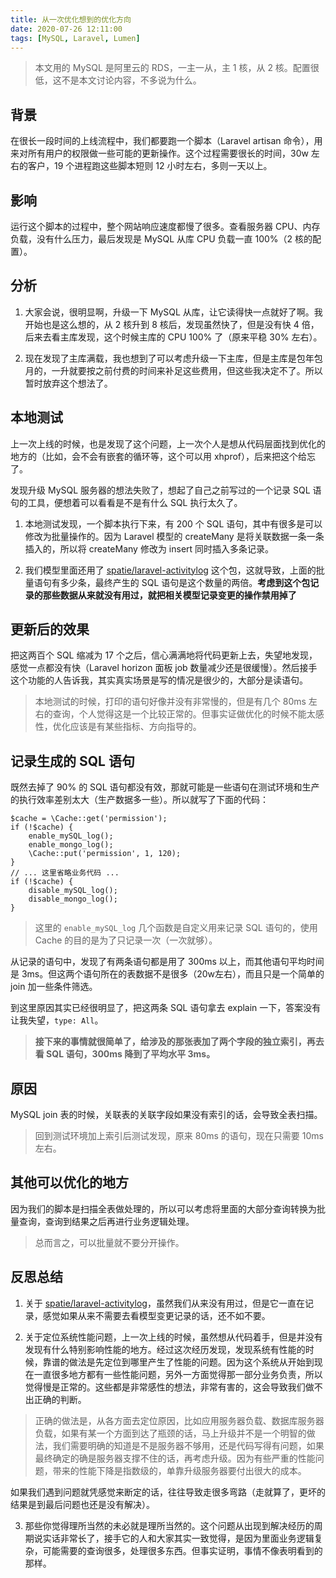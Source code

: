 ```yaml
---
title: 从一次优化想到的优化方向
date: 2020-07-26 12:11:00
tags: [MySQL, Laravel, Lumen]
---
```


> 本文用的 MySQL 是阿里云的 RDS，一主一从，主 1 核，从 2 核。配置很低，这不是本文讨论内容，不多说为什么。

## 背景

在很长一段时间的上线流程中，我们都要跑一个脚本（Laravel artisan 命令），用来对所有用户的权限做一些可能的更新操作。这个过程需要很长的时间，30w 左右的客户，19 个进程跑这些脚本短则 12 小时左右，多则一天以上。


## 影响

运行这个脚本的过程中，整个网站响应速度都慢了很多。查看服务器 CPU、内存 负载，没有什么压力，最后发现是 MySQL 从库 CPU 负载一直 100%（2 核的配置）。


## 分析

1. 大家会说，很明显啊，升级一下 MySQL 从库，让它读得快一点就好了啊。我开始也是这么想的，从 2 核升到 8 核后，发现虽然快了，但是没有快 4 倍，后来去看主库发现，这个时候主库的 CPU 100% 了（原来平稳 30% 左右）。

2. 现在发现了主库满载，我也想到了可以考虑升级一下主库，但是主库是包年包月的，一升就要按之前付费的时间来补足这些费用，但这些我决定不了。所以暂时放弃这个想法了。


## 本地测试

上一次上线的时候，也是发现了这个问题，上一次个人是想从代码层面找到优化的地方的（比如，会不会有嵌套的循环等，这个可以用 xhprof），后来把这个给忘了。

发现升级 MySQL 服务器的想法失败了，想起了自己之前写过的一个记录 SQL 语句的工具，便想着可以看看是不是有什么 SQL 执行太久了。

1. 本地测试发现，一个脚本执行下来，有 200 个 SQL 语句，其中有很多是可以修改为批量操作的。因为 Laravel 模型的 createMany 是将关联数据一条一条插入的，所以将 createMany 修改为 insert 同时插入多条记录。

2. 我们模型里面还用了 [spatie/laravel-activitylog](https://github.com/spatie/laravel-activitylog) 这个包，这就导致，上面的批量语句有多少条，最终产生的 SQL 语句是这个数量的两倍。**考虑到这个包记录的那些数据从来就没有用过，就把相关模型记录变更的操作禁用掉了**


## 更新后的效果

把这两百个 SQL 缩减为 17 个之后，信心满满地将代码更新上去，失望地发现，感觉一点都没有快（Laravel horizon 面板 job 数量减少还是很缓慢）。然后接手这个功能的人告诉我，其实真实场景是写的情况是很少的，大部分是读语句。

> 本地测试的时候，打印的语句好像并没有非常慢的，但是有几个 80ms 左右的查询，个人觉得这是一个比较正常的。但事实证做优化的时候不能太感性，优化应该是有某些指标、方向指导的。


## 记录生成的 SQL 语句

既然去掉了 90% 的 SQL 语句都没有效，那就可能是一些语句在测试环境和生产的执行效率差别太大（生产数据多一些）。所以就写了下面的代码：

```
$cache = \Cache::get('permission');
if (!$cache) {
    enable_mySQL_log();
    enable_mongo_log();
    \Cache::put('permission', 1, 120);
}
// ... 这里省略业务代码 ...
if (!$cache) {
    disable_mySQL_log();
    disable_mongo_log();
}
```

> 这里的 `enable_mySQL_log` 几个函数是自定义用来记录 SQL 语句的，使用 Cache 的目的是为了只记录一次（一次就够）。

从记录的语句中，发现了有两条语句都是用了 300ms 以上，而其他语句平均时间是 3ms。但这两个语句所在的表数据不是很多（20w左右），而且只是一个简单的 join 加一些条件筛选。

到这里原因其实已经很明显了，把这两条 SQL 语句拿去 explain 一下，答案没有让我失望，`type: All`。

> **接下来的事情就很简单了，给涉及的那张表加了两个字段的独立索引，再去看 SQL 语句，300ms 降到了平均水平 3ms。**


## 原因

MySQL join 表的时候，关联表的关联字段如果没有索引的话，会导致全表扫描。

> 回到测试环境加上索引后测试发现，原来 80ms 的语句，现在只需要 10ms 左右。


## 其他可以优化的地方

因为我们的脚本是扫描全表做处理的，所以可以考虑将里面的大部分查询转换为批量查询，查询到结果之后再进行业务逻辑处理。

> 总而言之，可以批量就不要分开操作。


## 反思总结

1. 关于 [spatie/laravel-activitylog](https://github.com/spatie/laravel-activitylog)，虽然我们从来没有用过，但是它一直在记录，感觉如果从来不需要去看模型变更记录的话，还不如不要。

2. 关于定位系统性能问题，上一次上线的时候，虽然想从代码着手，但是并没有发现有什么特别影响性能的地方。经过这次经历发现，发现系统有性能的时候，靠谱的做法是先定位到哪里产生了性能的问题。因为这个系统从开始到现在一直很多地方都有一些性能问题，另外一方面觉得那一部分业务负责，所以觉得慢是正常的。这些都是非常感性的想法，非常有害的，这会导致我们做不出正确的判断。

> 正确的做法是，从各方面去定位原因，比如应用服务器负载、数据库服务器负载，如果有某一个方面到达了瓶颈的话，马上升级并不是一个明智的做法，我们需要明确的知道是不是服务器不够用，还是代码写得有问题，如果最终确定的确是服务器支撑不住的话，再考虑升级。因为有些严重的性能问题，带来的性能下降是指数级的，单靠升级服务器要付出很大的成本。

如果我们遇到问题就凭感觉来断定的话，往往导致走很多弯路（走就算了，更坏的结果是到最后问题也还是没有解决）。

3. 那些你觉得理所当然的未必就是理所当然的。这个问题从出现到解决经历的周期说实话非常长了，接手它的人和大家其实一致觉得，是因为里面业务逻辑复杂，可能需要的查询很多，处理很多东西。但事实证明，事情不像表明看到的那样。

